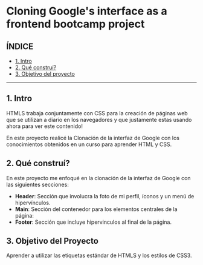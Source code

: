 # Cloning Google's interface as a frontend bootcamp project

## ÍNDICE

* [1. Intro](https://github.com/na323/cloning-googles-interface-as-a-frontend-bootcamps-project/blob/main/README.md#1-intro)
* [2. Qué construí?](https://github.com/na323/cloning-googles-interface-as-a-frontend-bootcamps-project/blob/main/README.md#2-qu%C3%A9-constru%C3%AD)
* [3. Objetivo del proyecto](https://github.com/na323/cloning-googles-interface-as-a-frontend-bootcamps-project/blob/main/README.md#3-objetivo-del-proyecto)

*****

## 1. Intro
HTMLS trabaja conjuntamente con CSS para la creación de páginas web que se utilizan a diario en los navegadores y que justamente estas usando ahora para ver este contenido! 

En este proyecto realicé la Clonación de la interfaz de Google con los conocimientos obtenidos en un curso para aprender HTML y CSS.

## 2. Qué construí?
En este proyecto me enfoqué en la clonación de la interfaz de Google con las siguientes secciones:
* **Header**: Sección que involucra la foto de mi perfil, íconos y un menú de hipervínculos.
*  **Main**: Sección del contenedor para los elementos centrales de la página:
*  **Footer**: Sección que incluye hipervinculos al final de la página.

## 3. Objetivo del Proyecto
Aprender a utilizar las etiquetas estándar de HTMLS y los estilos de CSS3.
